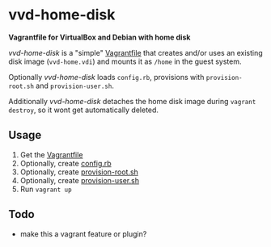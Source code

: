 # vvd-home-disk
**Vagrantfile for VirtualBox and Debian with home disk**

*vvd-home-disk* is a "simple" [Vagrantfile](https://docs.vagrantup.com/v2/vagrantfile/) that creates and/or uses an existing disk image (`vvd-home.vdi`) and mounts it as `/home` in the guest system.

Optionally *vvd-home-disk* loads `config.rb`, provisions with `provision-root.sh` and `provision-user.sh`.

Additionally *vvd-home-disk* detaches the home disk image during `vagrant destroy`, so it wont get automatically deleted.

## Usage

1. Get the [Vagrantfile](https://github.com/oskude/vvd-home-disk/blob/master/Vagrantfile)
1. Optionally, create [config.rb](https://github.com/oskude/vvd-home-disk/blob/master/config.rb)
1. Optionally, create [provision-root.sh](https://github.com/oskude/vvd-home-disk/blob/master/provision-root.rb)
1. Optionally, create [provision-user.sh](https://github.com/oskude/vvd-home-disk/blob/master/provision-user.rb)
1. Run `vagrant up`

## Todo

* make this a vagrant feature or plugin?

